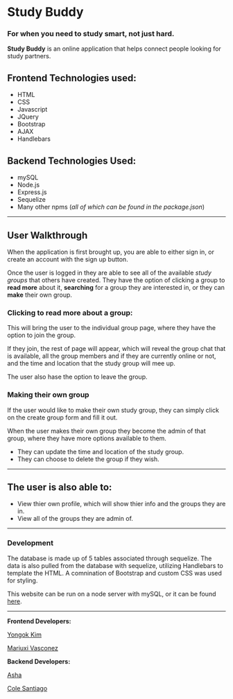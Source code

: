 # Study Buddy
### For when you need to study smart, not just hard.

**Study Buddy** is an online application that helps connect people looking for study partners.

## Frontend Technologies used:

*  HTML
*  CSS
*  Javascript
*  JQuery
*  Bootstrap
*  AJAX
*  Handlebars

## Backend Technologies Used:

*  mySQL
*  Node.js
*  Express.js
*  Sequelize
*  Many other npms (*all of which can be found in the package.json*)

-----------------------------

## User Walkthrough

When the application is first brought up, you are able to either sign in, or create an account with the sign up button.

Once the user is logged in they are able to see all of the available *study groups* that others have created. They have the option of clicking a group to **read more** about it, **searching** for a group they are interested in, or they can **make** their own group.

### Clicking to read more about a group:
This will bring the user to the individual group page, where they have the option to join the group. 

If they join, the rest of page will appear, which will reveal the group chat that is available, all the group members and if they are currently online or not, and the time and location that the study group will mee up.

The user also hase the option to leave the group.

### Making their own group

If the user would like to make their own study group, they can simply click on the create group form and fill it out. 

When the user makes their own group they become the admin of that group, where they have more options available to them.
 
  *  They can update the time and location of the study group.
  *  They can choose to delete the group if they wish.

---------
## The user is also able to: 

* View thier own profile, which will show thier info and the groups they are in.
* View all of the groups they are admin of.

____________ 
### Development
The database is made up of 5 tables associated through sequelize. The data is also pulled from the database with sequelize, utilizing Handlebars to template the HTML. A comnination of Bootstrap and custom CSS was used for styling.

This website can be run on a node server with mySQL, or it can be found [here](https://study-buddy-rcb.herokuapp.com/).

------------

**Frontend Developers:**

[Yongok Kim](https://github.com/KayKim106)

[Mariuxi Vasconez](https://github.com/Mariuxiv08)

**Backend Developers:**

[Asha](https://github.com/ashagm)

[Cole Santiago](https://github.com/ColeSantiago)